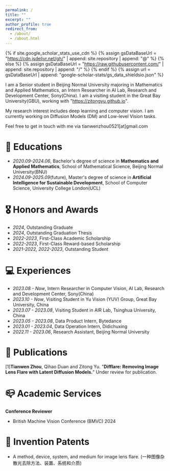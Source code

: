 ```yaml
---
permalink: /
title: ""
excerpt: ""
author_profile: true
redirect_from: 
  - /about/
  - /about.html
---
```


{% if site.google_scholar_stats_use_cdn %}
{% assign gsDataBaseUrl = "https://cdn.jsdelivr.net/gh/" | append: site.repository | append: "@" %}
{% else %}
{% assign gsDataBaseUrl = "https://raw.githubusercontent.com/" | append: site.repository | append: "/" %}
{% endif %}
{% assign url = gsDataBaseUrl | append: "google-scholar-stats/gs_data_shieldsio.json" %}

<span class='anchor' id='about-me'></span>

I am a Senior student in Beijing Normal University majoring in Mathematics and Applied Mathematics, an Intern Researcher in AI Lab, Research and Development Center, Sony(China). I am a visiting student in the Great Bay University(GBU), working with "https://zitongyu.github.io". 

My research interest includes deep learning and computer vision. I am currently working on Diffusion Models (DM) and Low-level Vision tasks.

Feel free to get in touch with me via tianwenzhou0521[at]gmail.com


# 📖 Educations
- *2020.09-2024.06*, Bachelor's degree of science in **Mathematics and Applied Mathematics**, School of Mathematical Science, Beijing Normal University(BNU)
- *2024.09-2025.09*(future), Master's degree of science in **Artificial Intelligence for Sustainable Development**, School of Computer Science, University College London(UCL)


# 🎖 Honors and Awards
- *2024*, Outstanding Graduate
- *2024*, Outstanding Graduation Thesis
- *2022-2023*, First-Class Academic Scholarship 
- *2022-2023*, First-Class Reward-based Scholarship
- *2021-2022, 2022-2023*, Outstanding Student


# 💻 Experiences
- *2023.08 - Now*, Intern Researcher in Computer Vision, AI Lab, Research and Development Center, Sony(China)
- *2023.10 - Now*, Visiting Student in Yu Vision (YUV) Group, Great Bay University, China
- *2023.07 - 2023.08*, Visiting Student in AIR Lab, Tsinghua University, China 
- *2023.05 - 2023.08*, Data Product Intern, Bytedance
- *2023.01 - 2023.04*, Data Operation Intern, Didichuxing
- *2022.11 - 2023.06*, Research Assistant, Beijing Normal University

# 📒 Publications
[1]**Tianwen Zhou**, Qihao Duan and Zitong Yu. "**Difflare: Removing Image Lens Flare with Latent Diffusion Models.**" Under review for publication.

# 📪 Academic Services
**Conference Reviewer** 
*  British Machine Vision Conference (BMVC) 2024


# 🔬 Invention Patents         
* A method, device, system, and medium for image lens flare. (一种图像杂散光去除方法、装置、系统和介质)